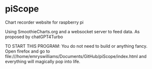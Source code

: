 # piScope
Chart recorder website for raspberry pi

Using SmoothieCharts.org and a websocket server to feed data.
As proposed by chatGPT4Turbo

TO START THIS PROGRAM:
You do not need to build or anything fancy.
Open firefox and go to
file:///home/emryswilliams/Documents/GitHub/piScope/index.html
and everything will magically pop into life.
